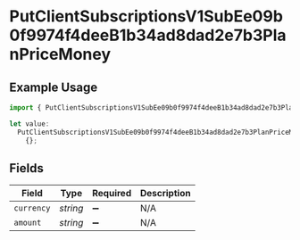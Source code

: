 # PutClientSubscriptionsV1SubEe09b0f9974f4deeB1b34ad8dad2e7b3PlanPriceMoney

## Example Usage

```typescript
import { PutClientSubscriptionsV1SubEe09b0f9974f4deeB1b34ad8dad2e7b3PlanPriceMoney } from "@dhaba/safepay-ts/models/operations";

let value:
  PutClientSubscriptionsV1SubEe09b0f9974f4deeB1b34ad8dad2e7b3PlanPriceMoney =
    {};
```

## Fields

| Field              | Type               | Required           | Description        |
| ------------------ | ------------------ | ------------------ | ------------------ |
| `currency`         | *string*           | :heavy_minus_sign: | N/A                |
| `amount`           | *string*           | :heavy_minus_sign: | N/A                |